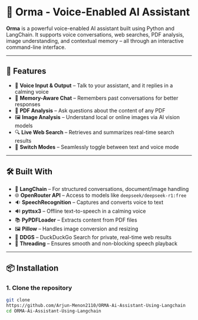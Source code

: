 # 🤖 Orma - Voice-Enabled AI Assistant

**Orma** is a powerful voice-enabled AI assistant built using Python and LangChain. It supports voice conversations, web searches, PDF analysis, image understanding, and contextual memory – all through an interactive command-line interface.

---

## 🚀 Features

- 🎤 **Voice Input & Output** – Talk to your assistant, and it replies in a calming voice
- 🧠 **Memory-Aware Chat** – Remembers past conversations for better responses
- 📄 **PDF Analysis** – Ask questions about the content of any PDF
- 🖼️ **Image Analysis** – Understand local or online images via AI vision models
- 🔍 **Live Web Search** – Retrieves and summarizes real-time search results
- 🔁 **Switch Modes** – Seamlessly toggle between text and voice mode

---

## 🛠️ Built With

- 🦜 **LangChain** – For structured conversations, document/image handling
- 🌐 **OpenRouter API** – Access to models like `deepseek/deepseek-r1:free`
- 🔉 **SpeechRecognition** – Captures and converts voice to text
- 🔊 **pyttsx3** – Offline text-to-speech in a calming voice
- 📚 **PyPDFLoader** – Extracts content from PDF files
- 🖼️ **Pillow** – Handles image conversion and resizing
- 🔎 **DDGS** – DuckDuckGo Search for private, real-time web results
- 🔐 **Threading** – Ensures smooth and non-blocking speech playback

---

## 📦 Installation

### 1. Clone the repository

```bash
git clone
https://github.com/Arjun-Menon2110/ORMA-Ai-Assistant-Using-Langchain
cd ORMA-Ai-Assistant-Using-Langchain
